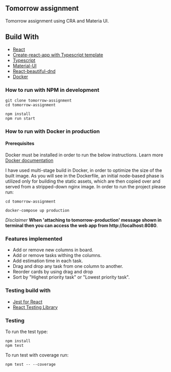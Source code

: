 ## Tomorrow assignment

Tomorrow assignment using CRA and Materia UI.
## Build With

* [React](https://reactjs.org/)
* [Create-react-app with Typescript template](https://create-react-app.dev/docs/adding-typescript/)
* [Typescript](https://www.typescriptlang.org/docs/handbook/react.html) 
* [Material-UI](https://material-ui.com/)
* [React-beautiful-dnd](https://github.com/atlassian/react-beautiful-dnd) 
* [Docker](https://www.docker.com/)

### How to run with NPM in development

```
git clone tomorrow-assignment
cd tomorrow-assignment
```

```
npm install
npm run start
```

### How to run with Docker in production

#### Prerequisites 

Docker must be installed in order to run the below instructions. 
Learn more [Docker documentation](https://docs.docker.com/)

I have used multi-stage build in Docker, in order to optimize the size of the built image. 
As you will see in the Dockerfile, an initial node-based phase is utilized only for building the static assets, which are then copied over and served from a stripped-down nginx image. 
In order to run the project please run:

```
cd tomorrow-assignment

docker-compose up production
```

*Disclaimer*  **When 'attaching to tomorrow-production' message shown in terminal then you can access the web app from http://localhost:8080**.


### Features implemented
* Add or remove new columns in board.
* Add or remove tasks withing the columns.
* Add estimation time in each task.
* Drag and drop any task from one column to another.
* Reorder cards by using drag and drop
* Sort by "Highest priority task" or "Lowest priority task".

### Testing build with

* [Jest for React](https://jestjs.io/)
* [React Testing Library](https://testing-library.com/docs/react-testing-library/intro/)

### Testing
To run the test type:

```
npm install
npm test
```

To run test with coverage run:

```
npm test -- --coverage
```

